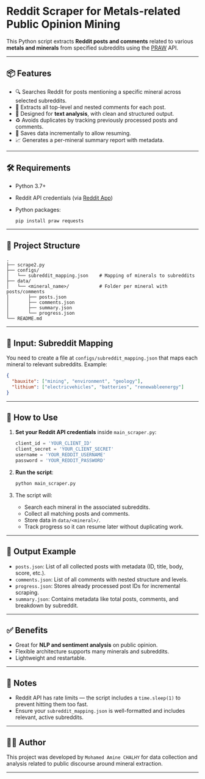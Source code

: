 # Reddit Scraper for Metals-related Public Opinion Mining

This Python script extracts **Reddit posts and comments** related to various **metals and minerals** from specified subreddits using the [PRAW](https://praw.readthedocs.io/) API.

---

## 📦 Features

* 🔍 Searches Reddit for posts mentioning a specific mineral across selected subreddits.
* 🧵 Extracts all top-level and nested comments for each post.
* 🧠 Designed for **text analysis**, with clean and structured output.
* ♻️ Avoids duplicates by tracking previously processed posts and comments.
* 💾 Saves data incrementally to allow resuming.
* 📈 Generates a per-mineral summary report with metadata.

---

## 🛠️ Requirements

* Python 3.7+
* Reddit API credentials (via [Reddit App](https://www.reddit.com/prefs/apps))
* Python packages:

  ```bash
  pip install praw requests
  ```

---

## 📁 Project Structure

```
.
├── scrape2.py               
├── configs/
│   └── subreddit_mapping.json    # Mapping of minerals to subreddits
├── data/
│   └── <mineral_name>/           # Folder per mineral with posts/comments
│       ├── posts.json
│       ├── comments.json
│       ├── summary.json
│       └── progress.json
└── README.md
```

---

## 🧩 Input: Subreddit Mapping

You need to create a file at `configs/subreddit_mapping.json` that maps each mineral to relevant subreddits. Example:

```json
{
  "bauxite": ["mining", "environment", "geology"],
  "lithium": ["electricvehicles", "batteries", "renewableenergy"]
}
```

---

## 🚀 How to Use

1. **Set your Reddit API credentials** inside `main_scraper.py`:

   ```python
   client_id = 'YOUR_CLIENT_ID'
   client_secret = 'YOUR_CLIENT_SECRET'
   username = 'YOUR_REDDIT_USERNAME'
   password = 'YOUR_REDDIT_PASSWORD'
   ```

2. **Run the script**:

   ```bash
   python main_scraper.py
   ```

3. The script will:

   * Search each mineral in the associated subreddits.
   * Collect all matching posts and comments.
   * Store data in `data/<mineral>/`.
   * Track progress so it can resume later without duplicating work.

---

## 🧠 Output Example

* `posts.json`: List of all collected posts with metadata (ID, title, body, score, etc.).
* `comments.json`: List of all comments with nested structure and levels.
* `progress.json`: Stores already processed post IDs for incremental scraping.
* `summary.json`: Contains metadata like total posts, comments, and breakdown by subreddit.

---

## ✅ Benefits

* Great for **NLP and sentiment analysis** on public opinion.
* Flexible architecture supports many minerals and subreddits.
* Lightweight and restartable.

---

## 📌 Notes
* Reddit API has rate limits — the script includes a `time.sleep(1)` to prevent hitting them too fast.
* Ensure your `subreddit_mapping.json` is well-formatted and includes relevant, active subreddits.

---


## 👨‍💻 Author

This project was developed by `Mohamed Amine CHALHY` for data collection and analysis related to public discourse around mineral extraction.

---

